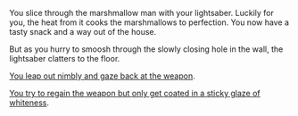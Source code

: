You slice through the marshmallow man with your lightsaber. 
Luckily for you, the heat from it cooks the marshmallows to perfection.
You now have a tasty snack and a way out of the house. 

But as you hurry to smoosh through the slowly closing hole in the wall, 
the lightsaber clatters to the floor.

[You leap out nimbly and gaze back at the weapon](https://github.com/LaGracia/create-your-own-adventure/blob/lightsaber-falls/english/lightsaber-falls/wampa.md).

[You try to regain the weapon but only get coated 
in a sticky glaze of whiteness](https://github.com/LaGracia/create-your-own-adventure/blob/lightsaber-falls/english/lightsaber-falls/shoot.md).